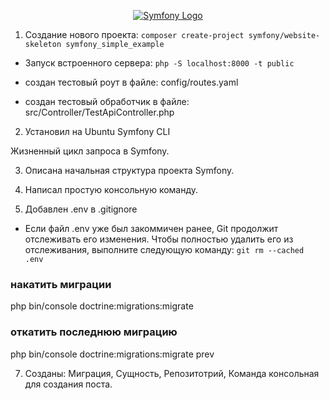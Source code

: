 <p align="center"><a href="https://symfony.com" target="_blank">
    <img src="https://symfony.com/logos/symfony_dynamic_01.svg" alt="Symfony Logo">
</a></p>

1. Создание нового проекта:
`composer create-project symfony/website-skeleton symfony_simple_example`

- Запуск встроенного сервера: 
`php -S localhost:8000 -t public`

 - создан тестовый роут в файле: config/routes.yaml

 - создан тестовый обработчик в файле: src/Controller/TestApiController.php

2. Установил на Ubuntu Symfony CLI

Жизненный цикл запроса в Symfony.


3. Описана начальная структура проекта Symfony.

4. Написал простую консольную команду.

6. Добавлен .env в .gitignore
- Если файл .env уже был закоммичен ранее, Git продолжит отслеживать его изменения. Чтобы полностью удалить его из отслеживания, выполните следующую команду:
`git rm --cached .env` 

### накатить миграции
php bin/console doctrine:migrations:migrate

### откатить последнюю миграцию
php bin/console doctrine:migrations:migrate prev

7. Созданы: Миграция, Сущность, Репозитотрий, Команда консольная для создания поста.
